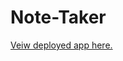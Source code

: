 # Note-Taker

<a href='https://secure-reaches-29133.herokuapp.com/' target='blank'>Veiw deployed app here.</a>
